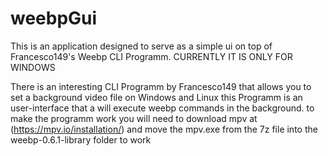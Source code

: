 # weebpGui
This is an application designed to serve as a simple ui on top of Francesco149's Weebp CLI Programm.
CURRENTLY IT IS ONLY FOR WINDOWS

There is an interesting CLI Programm by Francesco149  that allows you to set a background video file on Windows and Linux
this Programm is an user-interface that a will execute weebp commands in the background.
to make the programm work you will need to download mpv at (https://mpv.io/installation/) and move the mpv.exe from the 7z file into the weebp-0.6.1-library folder to work
